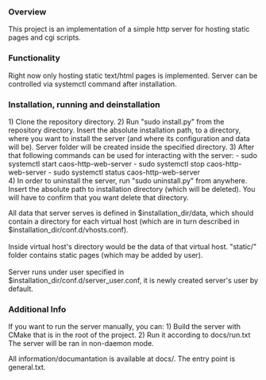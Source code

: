 <h3>Overview</h3>
This project is an implementation of a simple http server for hosting static pages and cgi scripts.

<h3>Functionality</h3>
Right now only hosting static text/html pages is implemented. Server can be controlled via systemctl command
after installation.

<h3>Installation, running and deinstallation</h3>
1) Clone the repository directory. 
2) Run "sudo install.py" from the repository directory. Insert the absolute installation path, to a directory,
where you want to install the server (and where its configuration and data will be). Server folder will be created
inside the specified directory.
3) After that following commands can be used for interacting with the server:
    - sudo systemctl start caos-http-web-server
    - sudo systemctl stop caos-http-web-server
    - sudo systemctl status caos-http-web-server<br>
4) In order to uninstall the server, run "sudo uninstall.py" from anywhere.
Insert the absolute path to installation directory (which will be deleted). You will have to
confirm that you want delete that directory.
    
All data that server serves is defined in $installation_dir/data, which should contain a directory
for each virtual host (which are in turn described in $installation_dir/conf.d/vhosts.conf).<br><br>
Inside virtual host's directory would be the data of that virtual host. "static/" folder contains static
pages (which may be added by user).<br><br>
Server runs under user specified in $installation_dir/conf.d/server_user.conf, it is newly created server's user
by default.

<h3>Additional Info</h3>
If you want to run the server manually, you can:
1) Build the server with CMake that is in the root of the project.
2) Run it according to docs/run.txt
The server will be ran in non-daemon mode.

All information/documantation is available at docs/. The entry point is general.txt.


